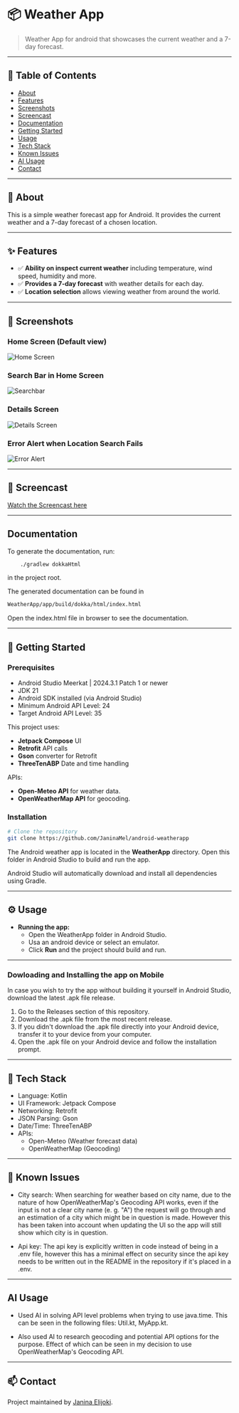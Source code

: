 # 📦 Weather App

> Weather App for android that showcases the current weather and a 7-day forecast.

---

## 🧠 Table of Contents

- [About](#-about)
- [Features](#-features)
- [Screenshots](#-screenshots)
- [Screencast](#-screencast)
- [Documentation](#documentation)
- [Getting Started](#-getting-started)
- [Usage](#️-usage)
- [Tech Stack](#-tech-stack)
- [Known Issues](#-known-issues)
- [AI Usage](#ai-usage)
- [Contact](#-contact)

---

## 📖 About

This is a simple weather forecast app for Android. It provides the current weather and a 7-day forecast of a chosen location.

---

## ✨ Features

- ✅ **Ability on inspect current weather** including temperature, wind speed, humidity and more.
- ✅ **Provides a 7-day forecast** with weather details for each day.
- ✅ **Location selection** allows viewing weather from around the world.

---

## 📸 Screenshots

### Home Screen (Default view)
![Home Screen](screenshots/default_view.PNG)

### Search Bar in Home Screen
![Searchbar](screenshots/searchbar.PNG)

### Details Screen
![Details Screen](screenshots/details_view.PNG)

### Error Alert when Location Search Fails
![Error Alert](screenshots/locationsearcherror_view.PNG)

---

## 🎦 Screencast

[Watch the Screencast here](https://youtu.be/6WbEyzMSEJc)

---

## Documentation

To generate the documentation, run:

```bash
    ./gradlew dokkaHtml
```

in the project root.



The generated documentation can be found in

```bash
WeatherApp/app/build/dokka/html/index.html
```

Open the index.html file in browser to see the documentation.


---

## 🚀 Getting Started

### Prerequisites

- Android Studio Meerkat | 2024.3.1 Patch 1 or newer
- JDK 21
- Android SDK installed (via Android Studio)
- Minimum Android API Level: 24
- Target Android API Level: 35

This project uses:
- **Jetpack Compose** UI
- **Retrofit** API calls
- **Gson** converter for Retrofit
- **ThreeTenABP** Date and time handling

APIs:
- **Open-Meteo API** for weather data.
- **OpenWeatherMap API** for geocoding.

### Installation


```bash
# Clone the repository
git clone https://github.com/JaninaMel/android-weatherapp

```
The Android weather app is located in the **WeatherApp** directory.
Open this folder in Android Studio to build and run the app.

Android Studio will automatically download and install all dependencies using Gradle.

---

## ⚙️ Usage

- **Running the app:**
    - Open the WeatherApp folder in Android Studio.
    - Usa an android device or select an emulator.
    - Click **Run** and the project should build and run.

---
### Dowloading and Installing the app on Mobile

In case you wish to try the app without building it yourself in Android Studio, download the latest .apk file release.

1. Go to the Releases section of this repository.
2. Download the .apk file from the most recent release.
3. If you didn't download the .apk file directly into your Android device, transfer it to your device from your computer.
4. Open the .apk file on your Android device and follow the installation prompt.

---

## 🧰 Tech Stack

- Language: Kotlin
- UI Framework: Jetpack Compose
- Networking: Retrofit
- JSON Parsing: Gson
- Date/Time: ThreeTenABP
- APIs:
     - Open-Meteo (Weather forecast data)
     - OpenWeatherMap (Geocoding)

---

## 🐞 Known Issues

-  City search: When searching for weather based on city name, due to the nature of how OpenWeatherMap's Geocoding API works, even if the input is not a clear city name (e. g. "A") the request will go through and an estimation of a city which might be in question is made. However this has been taken into account when updating the UI so the app will still show which city is in question.

- Api key: The api key is explicitly written in code instead of being in a .env file, however this has a minimal effect on security since the api key needs to be written out in the README in the repository if it's placed in a .env.

---

## AI Usage

- Used AI in solving API level problems when trying to use java.time. This can be seen in the following files: Util.kt, MyApp.kt.

- Also used AI to research geocoding and potential API options for the purpose. Effect of which can be seen in my decision to use OpenWeatherMap's Geocoding API.

---

## 📫 Contact

Project maintained by [Janina Elijoki](mailto:janina.elijoki@tuni.fi).
